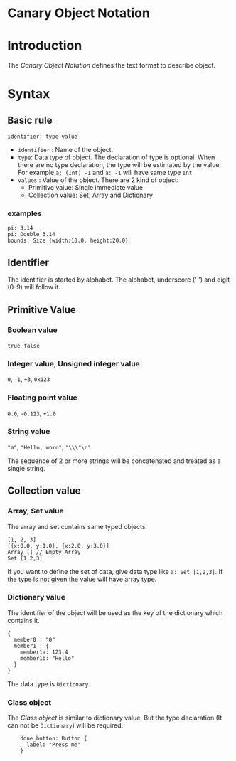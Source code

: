 Canary Object Notation
======================

# Introduction
The *Canary Object Notation* defines the text format to describe object.

# Syntax
## Basic rule
`identifier: type value`
- `identifier` : Name of the object.
- `type`: Data type of object. The declaration of type is optional. When there are no type declaration, the type will be estimated by the value. For example `a: (Int) -1` and `a: -1` will have same type `Int`.
- `values` : Value of the object. There are 2 kind of object:
  * Primitive value: Single immediate value
  * Collection value: Set, Array and Dictionary

### examples
````
pi: 3.14
pi: Double 3.14
bounds: Size {width:10.0, height:20.0}
````

## Identifier
The identifier is started by alphabet. The alphabet, underscore (' ') and digit (0-9)
will follow it.

## Primitive Value
### Boolean value
`true`, `false`
### Integer value, Unsigned integer value
`0`, `-1`, `+3`, `0x123`
### Floating point value
`0.0`, `-0.123`, `+1.0`
### String value
``"a"``, ``"Hello, word"``, `"\\\"\n"`

The sequence of 2 or more strings will be concatenated and treated as a single string.

## Collection value
### Array, Set value
The array and set contains same typed objects.
````
[1, 2, 3]
[{x:0.0, y:1.0}, {x:2.0, y:3.0}]
Array [] // Empty Array
Set [1,2,3]
````

If you want to define the set of data, give data type like `a: Set [1,2,3]`. If the type is not given the value will have array type.

### Dictionary value
The identifier of the object will be used as the key of the dictionary which contains it.
````
{
  member0 : "0"
  member1 : {
    member1a: 123.4
    member1b: "Hello"
  }
}
````
The data type is `Dictionary`.

### Class object
The *Class object* is similar to dictionary value. But the type declaration (It can not be `Dictionary`) will be required.
````
    done_button: Button {
      label: "Press me"
    }
````
